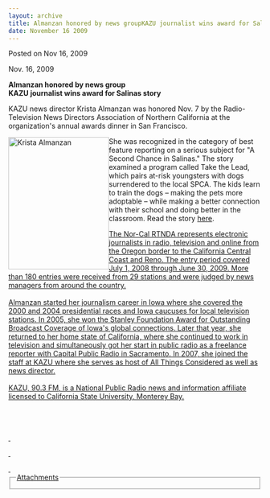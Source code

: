 ```yaml
---
layout: archive
title: Almanzan honored by news groupKAZU journalist wins award for Salinas story
date: November 16 2009
---
```





<span class="date">Posted on Nov 16, 2009    </span>
<p>Nov. 16, 2009</p>
<strong>Almanzan honored by news
group</strong><strong><em><br/></em>KAZU journalist wins award for
Salinas story<em><br/></em></strong>
<p>KAZU news director Krista Almanzan was honored Nov. 7 by the
Radio-Television News Directors Association of Northern California
at the organization&apos;s annual awards dinner in San Francisco.</p>
<p><img alt="Krista Almanzan" height="263" src="http://news.csumb.edu/sites/default/files/65/igx_migrate/images/Krista_Almanzan.jpg" style="float:left" width="200">She was recognized in the category
of best feature reporting on a serious subject for &quot;A Second Chance
in Salinas.&quot; The story examined a program called Take the Lead,
which pairs at-risk youngsters with dogs surrendered to the local
SPCA. The kids learn to train the dogs &#x2013; making the pets more
adoptable &#x2013; while making a better connection with their school and
doing better in the classroom. Read the story <a href="http://www.publicbroadcasting.net/kazu/news.newsmain/article/0/0/1511786/news/A.Second.Chance.in.Salinas" rel="nofollow">here</a>.</img></p>
<p><a href="http://www.publicbroadcasting.net/kazu/news.newsmain/article/0/0/1511786/news/A.Second.Chance.in.Salinas" rel="nofollow"/></p>
<p>The Nor-Cal RTNDA represents electronic journalists in radio,
television and online from the Oregon border to the California
Central Coast and Reno. The entry period covered July 1, 2008
through June 30, 2009. More than 180 entries were received from 29
stations and were judged by news managers from around the
country.<br>
<br>
Almanzan started her journalism career in Iowa where she covered
the 2000 and 2004 presidential races and Iowa caucuses for local
television stations. In 2005, she won the Stanley Foundation Award
for Outstanding Broadcast Coverage of Iowa&apos;s global connections.
Later that year, she returned to her home state of California,
where she continued to work in television and simultaneously got
her start in public radio as a freelance reporter with Capital
Public Radio in Sacramento. In 2007, she joined the staff at KAZU
where she serves as host of All Things Considered as well as news
director.<br>
<br>
KAZU, 90.3 FM, is a National Public Radio news and information
affiliate licensed to California State University, Monterey
Bay.</br></br></br></br></p>
<p>&#xA0;</p>
<p>&#xA0;</p>
<em>&#xA0;</em>
<fieldset class="fieldgroup group-attachments">
<legend>Attachments</legend>
<div class="field field-type-emvideo field-field-attach-video">
<div class="field-items">
<div class="field-item odd">
<div class="emvideo emvideo-video emvideo-"/>
</div>
</div>
</div>
</fieldset>





